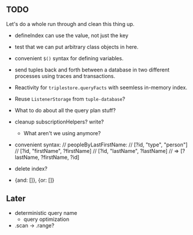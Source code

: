 
## TODO

Let's do a whole run through and clean this thing up.



- defineIndex can use the value, not just the key


- test that we can put arbitrary class objects in here.
- convenient `$()` syntax for defining variables.
- send tuples back and forth between a database in two different processes using traces and transactions.

- Reactivity for `triplestore.queryFacts` with seemless in-memory index.
- Reuse `ListenerStorage` from `tuple-database`?
- What to do about all the query plan stuff?

- cleanup
	subscriptionHelpers?
	write?
	- What aren't we using anymore?

- convenient syntax:
	// peopleByLastFirstName:
	// [?id, "type", "person"]
	// [?id, "firstName", ?firstName]
	// [?id, "lastName", ?lastName]
	// => [?lastName, ?firstName, ?id]

- delete index?
- {and: []}, {or: []}

## Later
- deterministic query name
	- query optimization
- .scan -> .range?